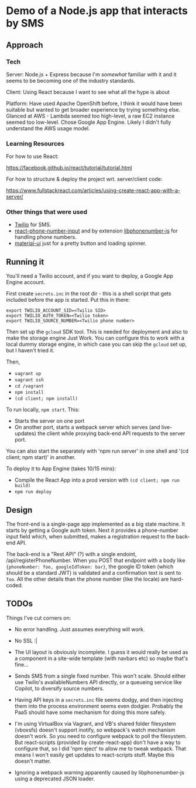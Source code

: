 # Demo of a Node.js app that interacts by SMS

## Approach

### Tech

Server: Node.js + Express because I'm _somewhat_ familiar with it and it seems
to be becoming one of the industry standards.

Client: Using React because I want to see what all the hype is about

Platform: Have used Apache OpenShift before, I think it would have been suitable
but wanted to get broader experience by trying something else. Glanced at AWS -
Lambda seemed too high-level, a raw EC2 instance seemed too low-level. Chose
Google App Engine. Likely I didn't fully understand the AWS usage model.

### Learning Resources

For how to use React:

https://facebook.github.io/react/tutorial/tutorial.html

For how to structure & deploy the project wrt. server/client code:

https://www.fullstackreact.com/articles/using-create-react-app-with-a-server/

### Other things that were used

- [Twilio](https://www.twilio.com/) for SMS.
- [react-phone-number-input](https://github.com/catamphetamine/react-phone-number-input)
  and by extension
  [libphonenumber-js](https://github.com/catamphetamine/libphonenumber-js) for
  handling phone numbers.
- [material-ui](http://www.material-ui.com) just for a pretty button and loading
  spinner.

## Running it

You'll need a Twilio account, and if you want to deploy, a Google App Engine
account.

First create `secrets.inc` in the root dir - this is a shell script that gets
included before the app is started. Put this in there:

    export TWILIO_ACCOUNT_SID=<Twilio SID>
    export TWILIO_AUTH_TOKEN=<Twilio token>
    export TWILIO_SOURCE_NUMBER=<Twilio phone number>

Then set up the `gcloud` SDK tool. This is needed for deployment and also to
make the storage engine Just Work. You can configure this to work with a local
dummy storage engine, in which case you can skip the `gcloud` set up, but I
haven't tried it.

Then,

- `vagrant up`
- `vagrant ssh`
- `cd /vagrant`
- `npm install`
- `(cd client; npm install)`

To run locally, `npm start`. This:

- Starts the server on one port
- On another port, starts a webpack server which serves (and live-updates) the
  client while proxying back-end API requests to the server port.

You can also start the separately with 'npm run server' in one shell and '(cd
client; npm start)' in another.

To deploy it to App Engine (takes 10/15 mins):

- Compile the React App into a prod version with `(cd client; npm run build)`
- `npm run deploy`

## Design

The front-end is a single-page app implemented as a big state machine. It starts
by getting a Google auth token. Next it provides a phone-number input field
which, when submitted, makes a registration request to the back-end API.

The back-end is a "Rest API" (?) with a single endoint,
/api/registerPhoneNumber. When you POST that endpoint with a body like
`{phoneNumber: foo, googleIdToken: bar}`, the google ID token (which should be a
standard JWT) is validated and a confirmation text is sent to `foo`. All the
other details than the phone number (like the locale) are hard-coded.

## TODOs

Things I've cut corners on:

- No error handling. Just assumes everything will work.

- No SSL :|

- The UI layout is obviously incomplete. I guess it would really be used as a
  component in a site-wide template (with navbars etc) so maybe that's fine...

- Sends SMS from a single fixed number. This won't scale. Should either use
  Twilio's availableNumbers API directly, or a queueing service like Copilot, to
  diversify source numbers.

- Having API keys in a `secrets.inc` file seems dodgy, and then injecting them
  into the process environment seems even dodgier. Probably the PaaS should have
  some mechanism for doing this more safely.

- I'm using VirtualBox via Vagrant, and VB's shared folder filesystem (vboxsfs)
  doesn't support inotify, so webpack's watch mechanism doesn't work. So you
  need to configure webpack to poll the filesystem. But react-scripts (provided
  by create-react-app) don't have a way to configure that, so I did 'npm eject'
  to allow me to tweak webpack. That means I won't easily get updates to
  react-scripts stuff. Maybe this doesn't matter.

- Ignoring a webpack warning apparently caused by libphonenumber-js using a
  deprecated JSON loader.
